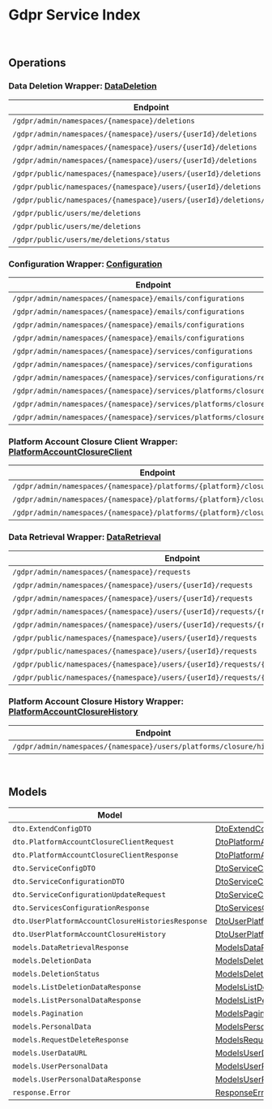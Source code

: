 [//]: # (Code generated. DO NOT EDIT.)

# Gdpr Service Index

&nbsp;

## Operations

### Data Deletion Wrapper:  [DataDeletion](../../src/main/java/net/accelbyte/sdk/api/gdpr/wrappers/DataDeletion.java)
| Endpoint | Method | ID | Class | Example |
|---|---|---|---|---|
| `/gdpr/admin/namespaces/{namespace}/deletions` | GET | AdminGetListDeletionDataRequest | [AdminGetListDeletionDataRequest](../../src/main/java/net/accelbyte/sdk/api/gdpr/operations/data_deletion/AdminGetListDeletionDataRequest.java) | [AdminGetListDeletionDataRequest](../../samples/cli/src/main/java/net/accelbyte/sdk/cli/api/gdpr/data_deletion/AdminGetListDeletionDataRequest.java) |
| `/gdpr/admin/namespaces/{namespace}/users/{userId}/deletions` | GET | AdminGetUserAccountDeletionRequest | [AdminGetUserAccountDeletionRequest](../../src/main/java/net/accelbyte/sdk/api/gdpr/operations/data_deletion/AdminGetUserAccountDeletionRequest.java) | [AdminGetUserAccountDeletionRequest](../../samples/cli/src/main/java/net/accelbyte/sdk/cli/api/gdpr/data_deletion/AdminGetUserAccountDeletionRequest.java) |
| `/gdpr/admin/namespaces/{namespace}/users/{userId}/deletions` | POST | AdminSubmitUserAccountDeletionRequest | [AdminSubmitUserAccountDeletionRequest](../../src/main/java/net/accelbyte/sdk/api/gdpr/operations/data_deletion/AdminSubmitUserAccountDeletionRequest.java) | [AdminSubmitUserAccountDeletionRequest](../../samples/cli/src/main/java/net/accelbyte/sdk/cli/api/gdpr/data_deletion/AdminSubmitUserAccountDeletionRequest.java) |
| `/gdpr/admin/namespaces/{namespace}/users/{userId}/deletions` | DELETE | AdminCancelUserAccountDeletionRequest | [AdminCancelUserAccountDeletionRequest](../../src/main/java/net/accelbyte/sdk/api/gdpr/operations/data_deletion/AdminCancelUserAccountDeletionRequest.java) | [AdminCancelUserAccountDeletionRequest](../../samples/cli/src/main/java/net/accelbyte/sdk/cli/api/gdpr/data_deletion/AdminCancelUserAccountDeletionRequest.java) |
| `/gdpr/public/namespaces/{namespace}/users/{userId}/deletions` | POST | PublicSubmitUserAccountDeletionRequest | [PublicSubmitUserAccountDeletionRequest](../../src/main/java/net/accelbyte/sdk/api/gdpr/operations/data_deletion/PublicSubmitUserAccountDeletionRequest.java) | [PublicSubmitUserAccountDeletionRequest](../../samples/cli/src/main/java/net/accelbyte/sdk/cli/api/gdpr/data_deletion/PublicSubmitUserAccountDeletionRequest.java) |
| `/gdpr/public/namespaces/{namespace}/users/{userId}/deletions` | DELETE | PublicCancelUserAccountDeletionRequest | [PublicCancelUserAccountDeletionRequest](../../src/main/java/net/accelbyte/sdk/api/gdpr/operations/data_deletion/PublicCancelUserAccountDeletionRequest.java) | [PublicCancelUserAccountDeletionRequest](../../samples/cli/src/main/java/net/accelbyte/sdk/cli/api/gdpr/data_deletion/PublicCancelUserAccountDeletionRequest.java) |
| `/gdpr/public/namespaces/{namespace}/users/{userId}/deletions/status` | GET | PublicGetUserAccountDeletionStatus | [PublicGetUserAccountDeletionStatus](../../src/main/java/net/accelbyte/sdk/api/gdpr/operations/data_deletion/PublicGetUserAccountDeletionStatus.java) | [PublicGetUserAccountDeletionStatus](../../samples/cli/src/main/java/net/accelbyte/sdk/cli/api/gdpr/data_deletion/PublicGetUserAccountDeletionStatus.java) |
| `/gdpr/public/users/me/deletions` | POST | PublicSubmitMyAccountDeletionRequest | [PublicSubmitMyAccountDeletionRequest](../../src/main/java/net/accelbyte/sdk/api/gdpr/operations/data_deletion/PublicSubmitMyAccountDeletionRequest.java) | [PublicSubmitMyAccountDeletionRequest](../../samples/cli/src/main/java/net/accelbyte/sdk/cli/api/gdpr/data_deletion/PublicSubmitMyAccountDeletionRequest.java) |
| `/gdpr/public/users/me/deletions` | DELETE | PublicCancelMyAccountDeletionRequest | [PublicCancelMyAccountDeletionRequest](../../src/main/java/net/accelbyte/sdk/api/gdpr/operations/data_deletion/PublicCancelMyAccountDeletionRequest.java) | [PublicCancelMyAccountDeletionRequest](../../samples/cli/src/main/java/net/accelbyte/sdk/cli/api/gdpr/data_deletion/PublicCancelMyAccountDeletionRequest.java) |
| `/gdpr/public/users/me/deletions/status` | GET | PublicGetMyAccountDeletionStatus | [PublicGetMyAccountDeletionStatus](../../src/main/java/net/accelbyte/sdk/api/gdpr/operations/data_deletion/PublicGetMyAccountDeletionStatus.java) | [PublicGetMyAccountDeletionStatus](../../samples/cli/src/main/java/net/accelbyte/sdk/cli/api/gdpr/data_deletion/PublicGetMyAccountDeletionStatus.java) |

### Configuration Wrapper:  [Configuration](../../src/main/java/net/accelbyte/sdk/api/gdpr/wrappers/Configuration.java)
| Endpoint | Method | ID | Class | Example |
|---|---|---|---|---|
| `/gdpr/admin/namespaces/{namespace}/emails/configurations` | GET | GetAdminEmailConfiguration | [GetAdminEmailConfiguration](../../src/main/java/net/accelbyte/sdk/api/gdpr/operations/configuration/GetAdminEmailConfiguration.java) | [GetAdminEmailConfiguration](../../samples/cli/src/main/java/net/accelbyte/sdk/cli/api/gdpr/configuration/GetAdminEmailConfiguration.java) |
| `/gdpr/admin/namespaces/{namespace}/emails/configurations` | PUT | UpdateAdminEmailConfiguration | [UpdateAdminEmailConfiguration](../../src/main/java/net/accelbyte/sdk/api/gdpr/operations/configuration/UpdateAdminEmailConfiguration.java) | [UpdateAdminEmailConfiguration](../../samples/cli/src/main/java/net/accelbyte/sdk/cli/api/gdpr/configuration/UpdateAdminEmailConfiguration.java) |
| `/gdpr/admin/namespaces/{namespace}/emails/configurations` | POST | SaveAdminEmailConfiguration | [SaveAdminEmailConfiguration](../../src/main/java/net/accelbyte/sdk/api/gdpr/operations/configuration/SaveAdminEmailConfiguration.java) | [SaveAdminEmailConfiguration](../../samples/cli/src/main/java/net/accelbyte/sdk/cli/api/gdpr/configuration/SaveAdminEmailConfiguration.java) |
| `/gdpr/admin/namespaces/{namespace}/emails/configurations` | DELETE | DeleteAdminEmailConfiguration | [DeleteAdminEmailConfiguration](../../src/main/java/net/accelbyte/sdk/api/gdpr/operations/configuration/DeleteAdminEmailConfiguration.java) | [DeleteAdminEmailConfiguration](../../samples/cli/src/main/java/net/accelbyte/sdk/cli/api/gdpr/configuration/DeleteAdminEmailConfiguration.java) |
| `/gdpr/admin/namespaces/{namespace}/services/configurations` | GET | AdminGetServicesConfiguration | [AdminGetServicesConfiguration](../../src/main/java/net/accelbyte/sdk/api/gdpr/operations/configuration/AdminGetServicesConfiguration.java) | [AdminGetServicesConfiguration](../../samples/cli/src/main/java/net/accelbyte/sdk/cli/api/gdpr/configuration/AdminGetServicesConfiguration.java) |
| `/gdpr/admin/namespaces/{namespace}/services/configurations` | PUT | AdminUpdateServicesConfiguration | [AdminUpdateServicesConfiguration](../../src/main/java/net/accelbyte/sdk/api/gdpr/operations/configuration/AdminUpdateServicesConfiguration.java) | [AdminUpdateServicesConfiguration](../../samples/cli/src/main/java/net/accelbyte/sdk/cli/api/gdpr/configuration/AdminUpdateServicesConfiguration.java) |
| `/gdpr/admin/namespaces/{namespace}/services/configurations/reset` | DELETE | AdminResetServicesConfiguration | [AdminResetServicesConfiguration](../../src/main/java/net/accelbyte/sdk/api/gdpr/operations/configuration/AdminResetServicesConfiguration.java) | [AdminResetServicesConfiguration](../../samples/cli/src/main/java/net/accelbyte/sdk/cli/api/gdpr/configuration/AdminResetServicesConfiguration.java) |
| `/gdpr/admin/namespaces/{namespace}/services/platforms/closure/config` | GET | AdminGetPlatformAccountClosureServicesConfiguration | [AdminGetPlatformAccountClosureServicesConfiguration](../../src/main/java/net/accelbyte/sdk/api/gdpr/operations/configuration/AdminGetPlatformAccountClosureServicesConfiguration.java) | [AdminGetPlatformAccountClosureServicesConfiguration](../../samples/cli/src/main/java/net/accelbyte/sdk/cli/api/gdpr/configuration/AdminGetPlatformAccountClosureServicesConfiguration.java) |
| `/gdpr/admin/namespaces/{namespace}/services/platforms/closure/config` | PUT | AdminUpdatePlatformAccountClosureServicesConfiguration | [AdminUpdatePlatformAccountClosureServicesConfiguration](../../src/main/java/net/accelbyte/sdk/api/gdpr/operations/configuration/AdminUpdatePlatformAccountClosureServicesConfiguration.java) | [AdminUpdatePlatformAccountClosureServicesConfiguration](../../samples/cli/src/main/java/net/accelbyte/sdk/cli/api/gdpr/configuration/AdminUpdatePlatformAccountClosureServicesConfiguration.java) |
| `/gdpr/admin/namespaces/{namespace}/services/platforms/closure/config` | DELETE | AdminResetPlatformAccountClosureServicesConfiguration | [AdminResetPlatformAccountClosureServicesConfiguration](../../src/main/java/net/accelbyte/sdk/api/gdpr/operations/configuration/AdminResetPlatformAccountClosureServicesConfiguration.java) | [AdminResetPlatformAccountClosureServicesConfiguration](../../samples/cli/src/main/java/net/accelbyte/sdk/cli/api/gdpr/configuration/AdminResetPlatformAccountClosureServicesConfiguration.java) |

### Platform Account Closure Client Wrapper:  [PlatformAccountClosureClient](../../src/main/java/net/accelbyte/sdk/api/gdpr/wrappers/PlatformAccountClosureClient.java)
| Endpoint | Method | ID | Class | Example |
|---|---|---|---|---|
| `/gdpr/admin/namespaces/{namespace}/platforms/{platform}/closure/client` | GET | AdminGetPlatformAccountClosureClient | [AdminGetPlatformAccountClosureClient](../../src/main/java/net/accelbyte/sdk/api/gdpr/operations/platform_account_closure_client/AdminGetPlatformAccountClosureClient.java) | [AdminGetPlatformAccountClosureClient](../../samples/cli/src/main/java/net/accelbyte/sdk/cli/api/gdpr/platform_account_closure_client/AdminGetPlatformAccountClosureClient.java) |
| `/gdpr/admin/namespaces/{namespace}/platforms/{platform}/closure/client` | POST | AdminUpdatePlatformAccountClosureClient | [AdminUpdatePlatformAccountClosureClient](../../src/main/java/net/accelbyte/sdk/api/gdpr/operations/platform_account_closure_client/AdminUpdatePlatformAccountClosureClient.java) | [AdminUpdatePlatformAccountClosureClient](../../samples/cli/src/main/java/net/accelbyte/sdk/cli/api/gdpr/platform_account_closure_client/AdminUpdatePlatformAccountClosureClient.java) |
| `/gdpr/admin/namespaces/{namespace}/platforms/{platform}/closure/client` | DELETE | AdminDeletePlatformAccountClosureClient | [AdminDeletePlatformAccountClosureClient](../../src/main/java/net/accelbyte/sdk/api/gdpr/operations/platform_account_closure_client/AdminDeletePlatformAccountClosureClient.java) | [AdminDeletePlatformAccountClosureClient](../../samples/cli/src/main/java/net/accelbyte/sdk/cli/api/gdpr/platform_account_closure_client/AdminDeletePlatformAccountClosureClient.java) |

### Data Retrieval Wrapper:  [DataRetrieval](../../src/main/java/net/accelbyte/sdk/api/gdpr/wrappers/DataRetrieval.java)
| Endpoint | Method | ID | Class | Example |
|---|---|---|---|---|
| `/gdpr/admin/namespaces/{namespace}/requests` | GET | AdminGetListPersonalDataRequest | [AdminGetListPersonalDataRequest](../../src/main/java/net/accelbyte/sdk/api/gdpr/operations/data_retrieval/AdminGetListPersonalDataRequest.java) | [AdminGetListPersonalDataRequest](../../samples/cli/src/main/java/net/accelbyte/sdk/cli/api/gdpr/data_retrieval/AdminGetListPersonalDataRequest.java) |
| `/gdpr/admin/namespaces/{namespace}/users/{userId}/requests` | GET | AdminGetUserPersonalDataRequests | [AdminGetUserPersonalDataRequests](../../src/main/java/net/accelbyte/sdk/api/gdpr/operations/data_retrieval/AdminGetUserPersonalDataRequests.java) | [AdminGetUserPersonalDataRequests](../../samples/cli/src/main/java/net/accelbyte/sdk/cli/api/gdpr/data_retrieval/AdminGetUserPersonalDataRequests.java) |
| `/gdpr/admin/namespaces/{namespace}/users/{userId}/requests` | POST | AdminRequestDataRetrieval | [AdminRequestDataRetrieval](../../src/main/java/net/accelbyte/sdk/api/gdpr/operations/data_retrieval/AdminRequestDataRetrieval.java) | [AdminRequestDataRetrieval](../../samples/cli/src/main/java/net/accelbyte/sdk/cli/api/gdpr/data_retrieval/AdminRequestDataRetrieval.java) |
| `/gdpr/admin/namespaces/{namespace}/users/{userId}/requests/{requestDate}` | DELETE | AdminCancelUserPersonalDataRequest | [AdminCancelUserPersonalDataRequest](../../src/main/java/net/accelbyte/sdk/api/gdpr/operations/data_retrieval/AdminCancelUserPersonalDataRequest.java) | [AdminCancelUserPersonalDataRequest](../../samples/cli/src/main/java/net/accelbyte/sdk/cli/api/gdpr/data_retrieval/AdminCancelUserPersonalDataRequest.java) |
| `/gdpr/admin/namespaces/{namespace}/users/{userId}/requests/{requestDate}/generate` | POST | AdminGeneratePersonalDataURL | [AdminGeneratePersonalDataURL](../../src/main/java/net/accelbyte/sdk/api/gdpr/operations/data_retrieval/AdminGeneratePersonalDataURL.java) | [AdminGeneratePersonalDataURL](../../samples/cli/src/main/java/net/accelbyte/sdk/cli/api/gdpr/data_retrieval/AdminGeneratePersonalDataURL.java) |
| `/gdpr/public/namespaces/{namespace}/users/{userId}/requests` | GET | PublicGetUserPersonalDataRequests | [PublicGetUserPersonalDataRequests](../../src/main/java/net/accelbyte/sdk/api/gdpr/operations/data_retrieval/PublicGetUserPersonalDataRequests.java) | [PublicGetUserPersonalDataRequests](../../samples/cli/src/main/java/net/accelbyte/sdk/cli/api/gdpr/data_retrieval/PublicGetUserPersonalDataRequests.java) |
| `/gdpr/public/namespaces/{namespace}/users/{userId}/requests` | POST | PublicRequestDataRetrieval | [PublicRequestDataRetrieval](../../src/main/java/net/accelbyte/sdk/api/gdpr/operations/data_retrieval/PublicRequestDataRetrieval.java) | [PublicRequestDataRetrieval](../../samples/cli/src/main/java/net/accelbyte/sdk/cli/api/gdpr/data_retrieval/PublicRequestDataRetrieval.java) |
| `/gdpr/public/namespaces/{namespace}/users/{userId}/requests/{requestDate}` | DELETE | PublicCancelUserPersonalDataRequest | [PublicCancelUserPersonalDataRequest](../../src/main/java/net/accelbyte/sdk/api/gdpr/operations/data_retrieval/PublicCancelUserPersonalDataRequest.java) | [PublicCancelUserPersonalDataRequest](../../samples/cli/src/main/java/net/accelbyte/sdk/cli/api/gdpr/data_retrieval/PublicCancelUserPersonalDataRequest.java) |
| `/gdpr/public/namespaces/{namespace}/users/{userId}/requests/{requestDate}/generate` | POST | PublicGeneratePersonalDataURL | [PublicGeneratePersonalDataURL](../../src/main/java/net/accelbyte/sdk/api/gdpr/operations/data_retrieval/PublicGeneratePersonalDataURL.java) | [PublicGeneratePersonalDataURL](../../samples/cli/src/main/java/net/accelbyte/sdk/cli/api/gdpr/data_retrieval/PublicGeneratePersonalDataURL.java) |

### Platform Account Closure History Wrapper:  [PlatformAccountClosureHistory](../../src/main/java/net/accelbyte/sdk/api/gdpr/wrappers/PlatformAccountClosureHistory.java)
| Endpoint | Method | ID | Class | Example |
|---|---|---|---|---|
| `/gdpr/admin/namespaces/{namespace}/users/platforms/closure/histories` | GET | AdminGetUserPlatformAccountClosureHistories | [AdminGetUserPlatformAccountClosureHistories](../../src/main/java/net/accelbyte/sdk/api/gdpr/operations/platform_account_closure_history/AdminGetUserPlatformAccountClosureHistories.java) | [AdminGetUserPlatformAccountClosureHistories](../../samples/cli/src/main/java/net/accelbyte/sdk/cli/api/gdpr/platform_account_closure_history/AdminGetUserPlatformAccountClosureHistories.java) |


&nbsp;

## Models

| Model | Class |
|---|---|
| `dto.ExtendConfigDTO` | [DtoExtendConfigDTO](../../src/main/java/net/accelbyte/sdk/api/gdpr/models/DtoExtendConfigDTO.java) |
| `dto.PlatformAccountClosureClientRequest` | [DtoPlatformAccountClosureClientRequest](../../src/main/java/net/accelbyte/sdk/api/gdpr/models/DtoPlatformAccountClosureClientRequest.java) |
| `dto.PlatformAccountClosureClientResponse` | [DtoPlatformAccountClosureClientResponse](../../src/main/java/net/accelbyte/sdk/api/gdpr/models/DtoPlatformAccountClosureClientResponse.java) |
| `dto.ServiceConfigDTO` | [DtoServiceConfigDTO](../../src/main/java/net/accelbyte/sdk/api/gdpr/models/DtoServiceConfigDTO.java) |
| `dto.ServiceConfigurationDTO` | [DtoServiceConfigurationDTO](../../src/main/java/net/accelbyte/sdk/api/gdpr/models/DtoServiceConfigurationDTO.java) |
| `dto.ServiceConfigurationUpdateRequest` | [DtoServiceConfigurationUpdateRequest](../../src/main/java/net/accelbyte/sdk/api/gdpr/models/DtoServiceConfigurationUpdateRequest.java) |
| `dto.ServicesConfigurationResponse` | [DtoServicesConfigurationResponse](../../src/main/java/net/accelbyte/sdk/api/gdpr/models/DtoServicesConfigurationResponse.java) |
| `dto.UserPlatformAccountClosureHistoriesResponse` | [DtoUserPlatformAccountClosureHistoriesResponse](../../src/main/java/net/accelbyte/sdk/api/gdpr/models/DtoUserPlatformAccountClosureHistoriesResponse.java) |
| `dto.UserPlatformAccountClosureHistory` | [DtoUserPlatformAccountClosureHistory](../../src/main/java/net/accelbyte/sdk/api/gdpr/models/DtoUserPlatformAccountClosureHistory.java) |
| `models.DataRetrievalResponse` | [ModelsDataRetrievalResponse](../../src/main/java/net/accelbyte/sdk/api/gdpr/models/ModelsDataRetrievalResponse.java) |
| `models.DeletionData` | [ModelsDeletionData](../../src/main/java/net/accelbyte/sdk/api/gdpr/models/ModelsDeletionData.java) |
| `models.DeletionStatus` | [ModelsDeletionStatus](../../src/main/java/net/accelbyte/sdk/api/gdpr/models/ModelsDeletionStatus.java) |
| `models.ListDeletionDataResponse` | [ModelsListDeletionDataResponse](../../src/main/java/net/accelbyte/sdk/api/gdpr/models/ModelsListDeletionDataResponse.java) |
| `models.ListPersonalDataResponse` | [ModelsListPersonalDataResponse](../../src/main/java/net/accelbyte/sdk/api/gdpr/models/ModelsListPersonalDataResponse.java) |
| `models.Pagination` | [ModelsPagination](../../src/main/java/net/accelbyte/sdk/api/gdpr/models/ModelsPagination.java) |
| `models.PersonalData` | [ModelsPersonalData](../../src/main/java/net/accelbyte/sdk/api/gdpr/models/ModelsPersonalData.java) |
| `models.RequestDeleteResponse` | [ModelsRequestDeleteResponse](../../src/main/java/net/accelbyte/sdk/api/gdpr/models/ModelsRequestDeleteResponse.java) |
| `models.UserDataURL` | [ModelsUserDataURL](../../src/main/java/net/accelbyte/sdk/api/gdpr/models/ModelsUserDataURL.java) |
| `models.UserPersonalData` | [ModelsUserPersonalData](../../src/main/java/net/accelbyte/sdk/api/gdpr/models/ModelsUserPersonalData.java) |
| `models.UserPersonalDataResponse` | [ModelsUserPersonalDataResponse](../../src/main/java/net/accelbyte/sdk/api/gdpr/models/ModelsUserPersonalDataResponse.java) |
| `response.Error` | [ResponseError](../../src/main/java/net/accelbyte/sdk/api/gdpr/models/ResponseError.java) |
